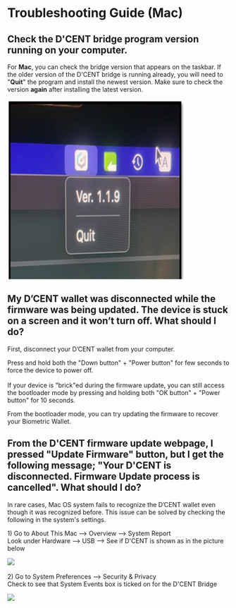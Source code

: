 # Troubleshooting Guide (Mac)

## Check the D'CENT bridge program version running on your computer.

For **Mac**, you can check the bridge version that appears on the taskbar. If the older version of the D'CENT bridge is running already, you will need to "**Quit**" the program and install the newest version. Make sure to check the version **again** after installing the latest version.

![](../../.gitbook/assets/bridge-version.png)

## My D’CENT wallet was disconnected while the firmware was being updated. The device is stuck on a screen and it won’t turn off. What should I do?

First, disconnect your D’CENT wallet from your computer.&#x20;

Press and hold both the "Down button" + "Power button" for few seconds to force the device to power off.\
\
If your device is "brick"ed during the firmware update, you can still access the bootloader mode by pressing and holding both "OK button" + "Power button" for 10 seconds.&#x20;

From the bootloader mode, you can try updating the firmware to recover your Biometric Wallet.

## From the D'CENT firmware update webpage, I pressed "Update Firmware" button, but I get the following message; "Your D'CENT is disconnected. Firmware Update process is cancelled". What should I do?

In rare cases, Mac OS system fails to recognize the D’CENT wallet even though it was recognized before. This issue can be solved by checking the following in the system's settings.

&#x20;1\) Go to About This Mac --> Overview --> System Report\
Look under Hardware --> USB --> See if D'CENT is shown as in the picture below

![](<../../.gitbook/assets/fw-update-mac-os\_01 (1).png>)

2\) Go to System Preferences --> Security & Privacy\
Check to see that System Events box is ticked on for the D'CENT Bridge

![](../../.gitbook/assets/fw-update-mac-os\_02.png)
